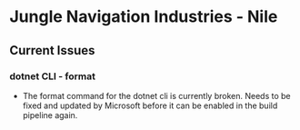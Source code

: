 # Jungle Navigation Industries - Nile

## Current Issues

### dotnet CLI - format

- The format command for the dotnet cli is currently broken. Needs to be fixed and updated by Microsoft before it can be enabled in the build pipeline again.

